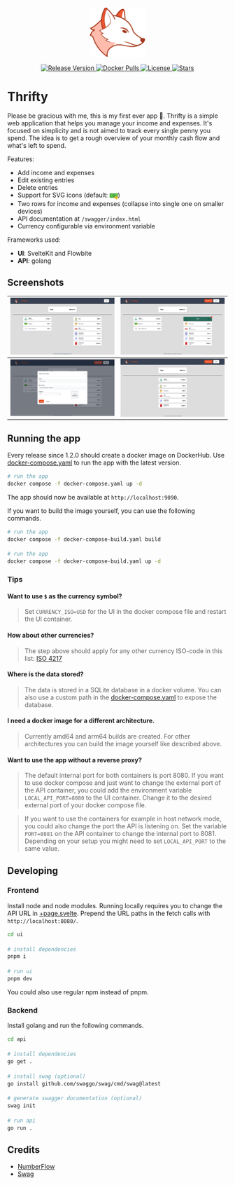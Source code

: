 <p align="center">
    <img alt="Icon" src="ui/src/icons/fox.svg" width="25%">
</p>
<p align="center">
  <a href="https://github.com/tiehfood/thrifty/releases/latest">
    <img alt="Release Version" src="https://img.shields.io/github/release/tiehfood/thrifty.svg"/>
  </a>
  <a href="https://hub.docker.com/r/tiehfood/thrifty-ui">
    <img alt="Docker Pulls" src="https://img.shields.io/docker/pulls/tiehfood/thrifty-ui"/>
  </a>
  <a href="LICENSE">
    <img alt="License" src="https://img.shields.io/github/license/tiehfood/thrifty.svg"/>
  </a>
  <a href="https://github.com/tiehfood/thrifty">
    <img alt="Stars" src="https://img.shields.io/github/stars/tiehfood/thrifty?style=flat&label=github+stars"/>
  </a>
</p>

# Thrifty

Please be gracious with me, this is my first ever app 🙈.  Thrifty is a simple web application that helps you manage your income and expenses.
It's focused on simplicity and is not aimed to track every single penny you spend.
The idea is to get a rough overview of your monthly cash flow and what's left to spend.

Features:
- Add income and expenses
- Edit existing entries
- Delete entries
- Support for SVG icons (default: <img width=19 align=center alt="dollar" src="doc/default-icon.svg"/>)
- Two rows for income and expenses (collapse into single one on smaller devices)
- API documentation at `/swagger/index.html`
- Currency configurable via environment variable

Frameworks used:

- __UI__: SvelteKit and Flowbite
- __API__: golang

## Screenshots
| ![Screenshot1](doc/screenshot_1.png) | ![Screenshot2](doc/screenshot_2.png) |
|:------------------------------------:|:------------------------------------:|
| ![Screenshot3](doc/screenshot_3.png) | ![Screenshot4](doc/screenshot_4.png) |

## Running the app

Every release since 1.2.0 should create a docker image on DockerHub.
Use [docker-compose.yaml](docker-compose.yaml) to run the app with the latest version.

```bash
# run the app
docker compose -f docker-compose.yaml up -d
```
The app should now be available at `http://localhost:9090`.

If you want to build the image yourself, you can use the following commands.
```bash
# run the app
docker compose -f docker-compose-build.yaml build

# run the app
docker compose -f docker-compose-build.yaml up -d
```

### Tips
#### Want to use `$` as the currency symbol?
>Set `CURRENCY_ISO=USD` for the UI in the docker compose file and restart the UI container.
#### How about other currencies?
> The step above should apply for any other currency ISO-code in this list: [ISO 4217](https://de.wikipedia.org/wiki/ISO_4217)
#### Where is the data stored?
> The data is stored in a SQLite database in a docker volume. You can also use a custom path in the [docker-compose.yaml](docker-compose.yaml) to expose the database.
#### I need a docker image for a different architecture.
> Currently amd64 and arm64 builds are created. For other architectures you can build the image yourself like described above.
#### Want to use the app without a reverse proxy?
> The default internal port for both containers is port 8080.
> If you want to use docker compose and just want to change the external port of the API container, you could add the environment variable `LOCAL_API_PORT=8080` to the UI container.
> Change it to the desired external port of your docker compose file.

> If you want to use the containers for example in host network mode, you could also change the port the API is listening on.
> Set the variable `PORT=8081` on the API container to change the internal port to 8081.
> Depending on your setup you might need to set `LOCAL_API_PORT` to the same value.


## Developing

### Frontend
Install node and node modules.
Running locally requires you to change the API URL in [+page.svelte](ui/src/routes/+page.svelte).
Prepend the URL paths in the fetch calls with `http://localhost:8080/`.
```bash
cd ui

# install dependencies
pnpm i

# run ui
pnpm dev
```
You could also use regular npm instead of pnpm.
### Backend
Install golang and run the following commands.
```bash
cd api

# install dependencies
go get .

# install swag (optional)
go install github.com/swaggo/swag/cmd/swag@latest

# generate swagger documentation (optional)
swag init

# run api
go run .
```

## Credits
- [NumberFlow](https://number-flow.barvian.me/svelte)
- [Swag](https://github.com/swaggo/swag)